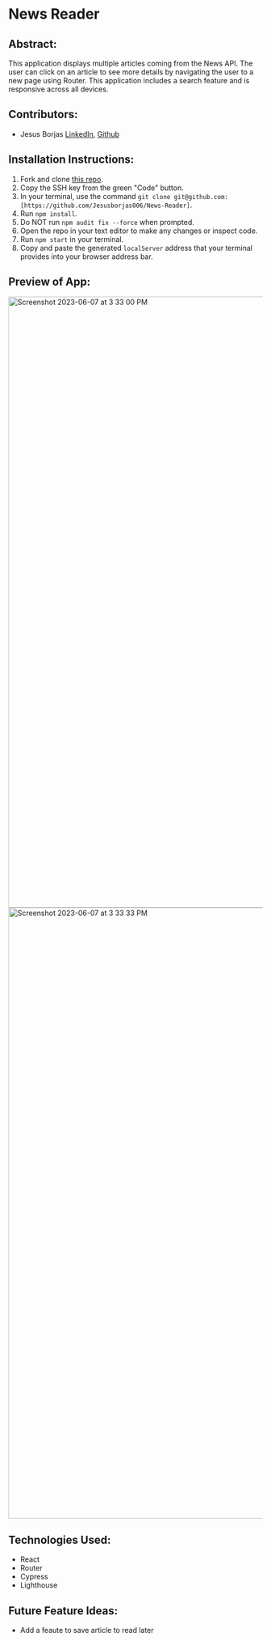 # News Reader

## Abstract:
This application displays multiple articles coming from the News API. The user can click on an article to see more details by navigating the user to a new page using Router. This application includes a search feature and is responsive across all devices.

## Contributors:
- Jesus Borjas [LinkedIn](https://www.linkedin.com/in/jesus-borjas-6589b920a/), [Github](https://github.com/jesusborjas006)

## Installation Instructions:
1. Fork and clone [this repo](https://github.com/Jesusborjas006/News-Reader).
1. Copy the SSH key from the green "Code" button.
1. In your terminal, use the command `git clone git@github.com:[https://github.com/Jesusborjas006/News-Reader]`.
1. Run `npm install`.
1. Do NOT run `npm audit fix --force` when prompted.
1. Open the repo in your text editor to make any changes or inspect code.
1. Run `npm start` in your terminal.
1. Copy and paste the generated `localServer` address that your terminal provides into your browser address bar.

## Preview of App:
<img width="1208" alt="Screenshot 2023-06-07 at 3 33 00 PM" src="https://github.com/Jesusborjas006/News-Reader/assets/111095858/97e77e26-2f1a-4bd4-8fa5-b74038a3ac84">
<img width="1208" alt="Screenshot 2023-06-07 at 3 33 33 PM" src="https://github.com/Jesusborjas006/News-Reader/assets/111095858/450e5972-144b-4b10-9c7c-96f0c690c1b6">

## Technologies Used: 
  - React 
  - Router
  - Cypress
  - Lighthouse

## Future Feature Ideas:
  - Add a feaute to save article to read later

